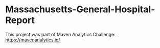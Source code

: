 # Massachusetts-General-Hospital-Report
 This project was part of Maven Analytics Challenge: https://mavenanalytics.io/
